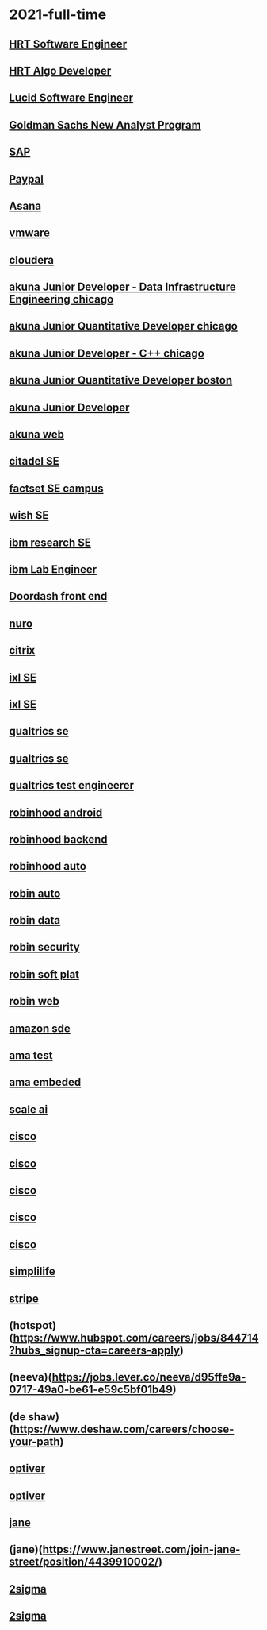 # 2021-full-time

## [HRT Software Engineer](https://www.hudsonrivertrading.com/careers/job/?gh_jid=86641)

## [HRT Algo Developer](https://www.hudsonrivertrading.com/careers/job/?gh_jid=82675)

## [Lucid Software Engineer](https://www.golucid.co/careers/dd5e02ef-552e-4838-8892-65acb4919b05/?team=Engineering)

## [Goldman Sachs New Analyst Program](https://www.goldmansachs.com/careers/students/programs/americas/new-analyst-program.html)

## [SAP](https://jobs.sap.com/job/Palo-Alto-Silicon-Valley-Next-Talent-Rotational-Program-2021-Job-CA-94303/609822201/)

## [Paypal](https://jobsearch.paypal-corp.com/en-US/job/software-engineer-university-graduate/J3N6XK609RZPM02XGWM)

## [Asana](https://asana.com/jobs/apply/2191025/new-graduate--software-engineering-------start-)

## [vmware](https://www.1point3acres.com/bbs/thread-652070-1-1.html)

## [cloudera](https://cloudera.wd5.myworkdayjobs.com/External_Career/job/US-California-Santa-Clara-2/Software-Engineer--Hive--New-College-Grad-_200855-1)

## [akuna Junior Developer - Data Infrastructure Engineering chicago](https://akunacapital.com/job-details?gh_jid=2211258)

## [akuna Junior Quantitative Developer chicago](https://akunacapital.com/job-details?gh_jid=2231482)

## [akuna Junior Developer - C++ chicago](https://akunacapital.com/job-details?gh_jid=2229496)

## [akuna Junior Quantitative Developer boston](https://akunacapital.com/job-details?gh_jid=2231485)

## [akuna  Junior Developer](https://akunacapital.com/job-details?gh_jid=2236978)

## [akuna web](https://akunacapital.com/job-details?gh_jid=2229602)

## [citadel SE](https://www.citadel.com/careers/details/software-engineering-rotation-program-full-time-us/)

## [factset SE campus](https://factset.wd1.myworkdayjobs.com/en-US/FactSetCareers/job/Norwalk-CT-USA/Software-Engineer---US-Campus_R3381)

## [wish SE](https://jobs.smartrecruiters.com/Wish/743999716337373)

## [ibm research SE](https://careers.ibm.com/ShowJob/Id/955996/2021-Research-Software-Engineer/)

## [ibm Lab Engineer](https://careers.ibm.com/ShowJob/Id/953348/Lab-Engineer/)

## [Doordash front end](https://boards.greenhouse.io/doordash/jobs/19449)

## [nuro](https://nuro.ai/careersitem?gh_jid=1781556)

## [citrix](https://jobs.citrix.com/job/R22177/University-Software-Engineer-2021)

## [ixl SE](https://www.ixl.com/company/careers?gh_jid=4776947002)

## [ixl SE](https://www.ixl.com/company/careers?gh_jid=4777172002)

## [qualtrics se](https://www.qualtrics.com/careers/us/en/apply?jobSeqNo=QUALUS180276EXTERNALENUS)

## [qualtrics se](https://www.qualtrics.com/careers/us/en/job/260179/Software-Engineer-New-Grad-Seattle-WA)

## [qualtrics test engineerer](https://www.qualtrics.com/careers/us/en/job/1854370/Software-Test-Engineer-New-Grad)

## [robinhood android](https://careers.robinhood.com/openings?gh_jid=2223637)

## [robinhood backend](https://careers.robinhood.com/openings?gh_jid=2214220)

## [robinhood auto](https://careers.robinhood.com/openings?gh_jid=2214234)

## [robin auto](https://careers.robinhood.com/openings?gh_jid=2274767)

## [robin data](https://careers.robinhood.com/openings?gh_jid=2214238)

## [robin security](https://careers.robinhood.com/openings?gh_jid=2214433)

## [robin soft plat](https://careers.robinhood.com/openings?gh_jid=2214430)

## [robin web](https://careers.robinhood.com/openings?gh_jid=2214452)

## [amazon sde](https://www.amazon.jobs/en/jobs/1204412/software-development-engineer-2021-united-states)

## [ama test](https://www.amazon.jobs/en/jobs/1113309/software-development-engineer-test)

## [ama embeded](https://www.amazon.jobs/en/jobs/1198457/software-development-engineer-embedded)

## [scale ai](https://scale.com/careers/41e05b90-7e65-4dac-8676-50be9c1afc27)

## [cisco](https://jobs.cisco.com/jobs/ProjectDetail/Network-Engineer-Full-Time-United-States/1296801?source=Cisco+Jobs+Career+Site&tags=CDC+SnNG+students-and-new-graduate-programs)

## [cisco](https://jobs.cisco.com/jobs/ProjectDetail?projectId=1295851&user=1)

## [cisco](https://jobs.cisco.com/jobs/ProjectDetail?projectId=1298744&user=1)

## [cisco](https://jobs.cisco.com/jobs/ProjectDetail?projectId=1297624&user=1)

## [cisco](https://jobs.cisco.com/jobs/ProjectDetail/Software-Engineer-Master-s-Full-Time-United-States/1295251?source=Cisco+Jobs+Career+Site&tags=CDC+SnNG+students-and-new-graduate-programs)

## [simplilife](https://careers.simplisafe.com/job/?job_id=1812977)

## [stripe](https://stripe.com/jobs/listing/2021-new-grad-engineer/2162716)

## (hotspot)(https://www.hubspot.com/careers/jobs/844714?hubs_signup-cta=careers-apply)

## (neeva)(https://jobs.lever.co/neeva/d95ffe9a-0717-49a0-be61-e59c5bf01b49)

## (de shaw)(https://www.deshaw.com/careers/choose-your-path)

## [optiver](https://www.optiver.com/na/en/job-opportunities/us-4798670002)

## [optiver](https://www.optiver.com/na/en/job-opportunities/us-4798943002)

## [jane](https://www.janestreet.com/join-jane-street/position/4743431002/)

## (jane)(https://www.janestreet.com/join-jane-street/position/4439910002/)

## [2sigma](https://careers.twosigma.com/careers/DashJobDetail?jobId=714)

## [2sigma](https://careers.twosigma.com/careers/ApplicationFormUs?jobId=6674)
